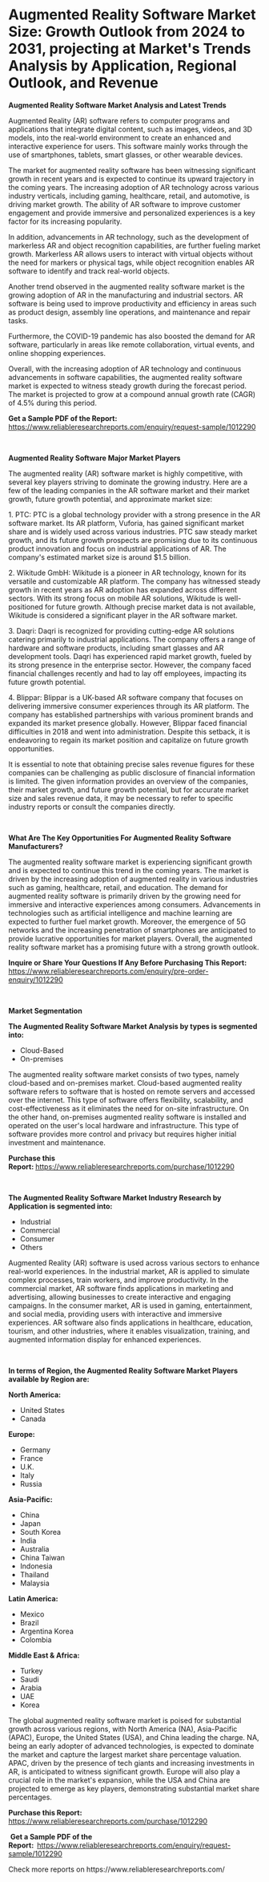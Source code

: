 <p><h1>Augmented Reality Software Market Size: Growth Outlook from 2024 to 2031, projecting at Market's Trends Analysis by Application, Regional Outlook, and Revenue</h1></p><p><strong>Augmented Reality Software Market Analysis and Latest Trends</strong></p>
<p><p>Augmented Reality (AR) software refers to computer programs and applications that integrate digital content, such as images, videos, and 3D models, into the real-world environment to create an enhanced and interactive experience for users. This software mainly works through the use of smartphones, tablets, smart glasses, or other wearable devices.</p><p>The market for augmented reality software has been witnessing significant growth in recent years and is expected to continue its upward trajectory in the coming years. The increasing adoption of AR technology across various industry verticals, including gaming, healthcare, retail, and automotive, is driving market growth. The ability of AR software to improve customer engagement and provide immersive and personalized experiences is a key factor for its increasing popularity.</p><p>In addition, advancements in AR technology, such as the development of markerless AR and object recognition capabilities, are further fueling market growth. Markerless AR allows users to interact with virtual objects without the need for markers or physical tags, while object recognition enables AR software to identify and track real-world objects.</p><p>Another trend observed in the augmented reality software market is the growing adoption of AR in the manufacturing and industrial sectors. AR software is being used to improve productivity and efficiency in areas such as product design, assembly line operations, and maintenance and repair tasks.</p><p>Furthermore, the COVID-19 pandemic has also boosted the demand for AR software, particularly in areas like remote collaboration, virtual events, and online shopping experiences.</p><p>Overall, with the increasing adoption of AR technology and continuous advancements in software capabilities, the augmented reality software market is expected to witness steady growth during the forecast period. The market is projected to grow at a compound annual growth rate (CAGR) of 4.5% during this period.</p></p>
<p><strong>Get a Sample PDF of the Report:&nbsp;</strong> <a href="https://www.reliableresearchreports.com/enquiry/request-sample/1012290">https://www.reliableresearchreports.com/enquiry/request-sample/1012290</a></p>
<p>&nbsp;</p>
<p><strong>Augmented Reality Software Major Market Players</strong></p>
<p><p>The augmented reality (AR) software market is highly competitive, with several key players striving to dominate the growing industry. Here are a few of the leading companies in the AR software market and their market growth, future growth potential, and approximate market size:</p><p>1. PTC: PTC is a global technology provider with a strong presence in the AR software market. Its AR platform, Vuforia, has gained significant market share and is widely used across various industries. PTC saw steady market growth, and its future growth prospects are promising due to its continuous product innovation and focus on industrial applications of AR. The company's estimated market size is around $1.5 billion.</p><p>2. Wikitude GmbH: Wikitude is a pioneer in AR technology, known for its versatile and customizable AR platform. The company has witnessed steady growth in recent years as AR adoption has expanded across different sectors. With its strong focus on mobile AR solutions, Wikitude is well-positioned for future growth. Although precise market data is not available, Wikitude is considered a significant player in the AR software market.</p><p>3. Daqri: Daqri is recognized for providing cutting-edge AR solutions catering primarily to industrial applications. The company offers a range of hardware and software products, including smart glasses and AR development tools. Daqri has experienced rapid market growth, fueled by its strong presence in the enterprise sector. However, the company faced financial challenges recently and had to lay off employees, impacting its future growth potential.</p><p>4. Blippar: Blippar is a UK-based AR software company that focuses on delivering immersive consumer experiences through its AR platform. The company has established partnerships with various prominent brands and expanded its market presence globally. However, Blippar faced financial difficulties in 2018 and went into administration. Despite this setback, it is endeavoring to regain its market position and capitalize on future growth opportunities.</p><p>It is essential to note that obtaining precise sales revenue figures for these companies can be challenging as public disclosure of financial information is limited. The given information provides an overview of the companies, their market growth, and future growth potential, but for accurate market size and sales revenue data, it may be necessary to refer to specific industry reports or consult the companies directly.</p></p>
<p>&nbsp;</p>
<p><strong>What Are The Key Opportunities For Augmented Reality Software Manufacturers?</strong></p>
<p><p>The augmented reality software market is experiencing significant growth and is expected to continue this trend in the coming years. The market is driven by the increasing adoption of augmented reality in various industries such as gaming, healthcare, retail, and education. The demand for augmented reality software is primarily driven by the growing need for immersive and interactive experiences among consumers. Advancements in technologies such as artificial intelligence and machine learning are expected to further fuel market growth. Moreover, the emergence of 5G networks and the increasing penetration of smartphones are anticipated to provide lucrative opportunities for market players. Overall, the augmented reality software market has a promising future with a strong growth outlook.</p></p>
<p><strong>Inquire or Share Your Questions If Any Before Purchasing This Report:</strong> <a href="https://www.reliableresearchreports.com/enquiry/pre-order-enquiry/1012290">https://www.reliableresearchreports.com/enquiry/pre-order-enquiry/1012290</a></p>
<p>&nbsp;</p>
<p><strong>Market Segmentation</strong></p>
<p><strong>The Augmented Reality Software Market Analysis by types is segmented into:</strong></p>
<p><ul><li>Cloud-Based</li><li>On-premises</li></ul></p>
<p><p>The augmented reality software market consists of two types, namely cloud-based and on-premises market. Cloud-based augmented reality software refers to software that is hosted on remote servers and accessed over the internet. This type of software offers flexibility, scalability, and cost-effectiveness as it eliminates the need for on-site infrastructure. On the other hand, on-premises augmented reality software is installed and operated on the user's local hardware and infrastructure. This type of software provides more control and privacy but requires higher initial investment and maintenance.</p></p>
<p><strong>Purchase this Report:&nbsp;</strong><a href="https://www.reliableresearchreports.com/purchase/1012290">https://www.reliableresearchreports.com/purchase/1012290</a></p>
<p>&nbsp;</p>
<p><strong>The Augmented Reality Software Market Industry Research by Application is segmented into:</strong></p>
<p><ul><li>Industrial</li><li>Commercial</li><li>Consumer</li><li>Others</li></ul></p>
<p><p>Augmented Reality (AR) software is used across various sectors to enhance real-world experiences. In the industrial market, AR is applied to simulate complex processes, train workers, and improve productivity. In the commercial market, AR software finds applications in marketing and advertising, allowing businesses to create interactive and engaging campaigns. In the consumer market, AR is used in gaming, entertainment, and social media, providing users with interactive and immersive experiences. AR software also finds applications in healthcare, education, tourism, and other industries, where it enables visualization, training, and augmented information display for enhanced experiences.</p></p>
<p>&nbsp;</p>
<p><strong>In terms of Region, the Augmented Reality Software Market Players available by Region are:</strong></p>
<p>
    <p> <strong> North America: </strong>
        <ul>
            <li>United States</li>
            <li>Canada</li>
        </ul>
        </p> 
    <p> <strong> Europe: </strong>
        <ul>
            <li>Germany</li>
            <li>France</li>
            <li>U.K.</li>
            <li>Italy</li>
            <li>Russia</li>
        </ul>
        </p> 
    <p> <strong> Asia-Pacific: </strong>
        <ul>
            <li>China</li>
            <li>Japan</li>
            <li>South Korea</li>
            <li>India</li>
            <li>Australia</li>
            <li>China Taiwan</li>
            <li>Indonesia</li>
            <li>Thailand</li>
            <li>Malaysia</li>
        </ul>
        </p> 
    <p> <strong> Latin America: </strong>
        <ul>
            <li>Mexico</li>
            <li>Brazil</li>
            <li>Argentina Korea</li>
            <li>Colombia</li>
        </ul>
        </p> 
    <p> <strong> Middle East & Africa: </strong>
        <ul>
            <li>Turkey</li>
            <li>Saudi</li>
            <li>Arabia</li>
            <li>UAE</li>
            <li>Korea</li>
        </ul>
    </p>
    </p>
<p><p>The global augmented reality software market is poised for substantial growth across various regions, with North America (NA), Asia-Pacific (APAC), Europe, the United States (USA), and China leading the charge. NA, being an early adopter of advanced technologies, is expected to dominate the market and capture the largest market share percentage valuation. APAC, driven by the presence of tech giants and increasing investments in AR, is anticipated to witness significant growth. Europe will also play a crucial role in the market's expansion, while the USA and China are projected to emerge as key players, demonstrating substantial market share percentages.</p></p>
<p><strong>Purchase this Report: </strong><a href="https://www.reliableresearchreports.com/purchase/1012290">https://www.reliableresearchreports.com/purchase/1012290</a></p>
<p>&nbsp;<strong>Get a Sample PDF of the Report:&nbsp;&nbsp;</strong><a href="https://www.reliableresearchreports.com/enquiry/request-sample/1012290">https://www.reliableresearchreports.com/enquiry/request-sample/1012290</a></p>
<p><strong></strong></p>
<p>Check more reports on https://www.reliableresearchreports.com/</p>